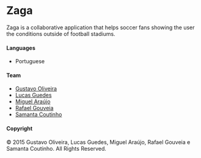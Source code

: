 # Zaga

Zaga is a collaborative application that helps soccer fans showing the user the conditions outside of football stadiums.

#### Languages

* Portuguese

#### Team

* [Gustavo Oliveira]
* [Lucas Guedes]
* [Miguel Araújo]
* [Rafael Gouveia]
* [Samanta Coutinho]

#### Copyright

&copy; 2015 Gustavo Oliveira, Lucas Guedes, Miguel Araújo, Rafael Gouveia e Samanta Coutinho. All Rights Reserved.

[Gustavo Oliveira]: (https://github.com/oliveiragustavo)
[Lucas Guedes]: (https://github.com/LucasGuedz)
[Miguel Araújo]: (https://github.com/miguelarauj1o)
[Rafael Gouveia]: (https://github.com/rafaelfccg)
[Samanta Coutinho]: (https://github.com/sccrn)